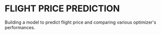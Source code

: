 # FLIGHT PRICE PREDICTION
Building a model to predict flight price and comparing various optimizer's performances.
